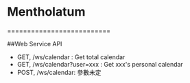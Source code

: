 # Mentholatum
==========================

##Web Service API
* GET, /ws/calendar : Get total calendar
* GET, /ws/calendar?user=xxx : Get xxx's personal calendar
* POST, /ws/calendar: 參數未定

